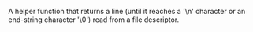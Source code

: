 A helper function that returns a line (until it reaches a '\n' character or an end-string character '\0') read from a file descriptor. 
